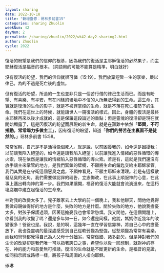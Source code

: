 ```yaml
---
layout: sharing
date: 2022-10-18
title: "新增靈修：哥林多前書15"
categories: sharing Zhuolin
weekNum: 42
dayNum: 2
permalink: /sharing/zhuolin/2022/wk42-day2-sharing2.html
author: Zhuolin
cycle: 2022
---  
```


復活的盼望是我們的信仰的根基，因為我們的復活是主耶穌復活的必然果子，而主耶穌復活是福音的根本。（詞語用的可能不能算是精準，明白就好）

沒有復活的盼望，我們的信仰就很可憐（15:19）。我們放棄短暫一生的享樂，嚴以律己，為的不過是死亡後的虛無。

但有復活的盼望，所過的一生也並非只是一個苦行僧的律己生活而已。而是有盼望、有喜樂、有平安，有在同樣的環境中不信的人所無法得到的生命。這生命，其實就是復活的生命的影子，就是不被罪掌控的生命，就是不落在死亡權勢下的生命。我們在這世上的時候，就能讓世人一窺復活的樣式。因此，身體的復活是最終主耶穌再來以後才成就的，這是保羅這段論述的重點；但是靈魂的復活卻是現在就開始顯露了，這是因復活的盼望而展現的新生命，就是在艱難中依然「**堅固，不可搖動，常常竭力多做主工**」，因有復活的盼望，知道「**你們的勞苦在主裏面不是徒然的。**」‭‭哥林多前書‬ ‭15‬:‭58‬。

常常省察，自己是不是活得像個死人。就是說，以前困擾我的，如今還是困擾我；以前讓我陷入絕望的，如今還是讓我陷入絕望；以前讓我進入情緒的惡性循環的導火索，現在依然是讓我的情緒陷入惡性循環的導火索。若是有，這就是我們還沒有放手讓主來掌管的地方，是我們緊鎖的壁櫥，不願將生命的鑰匙交給主耶穌掌管。我們其實是在守衛這個惡臭之處，不願神看見，不願主耶穌來清理。若是有這樣散發惡臭的死角，我們需要做認罪的禱告，立志悔改，在此事上順服神的心意，在此事上邁出轉向神的第一步。我們如果讓開，福音的復活大能就會流淌進來，在這朽壞腐爛中建立起復活的生命來。

神對我的改變太多了。兒子離家去上大學的前一個晚上，我和他聊天，問他他覺得我做母親做得好的地方是什麼，失敗的地方是什麼。關於失敗的地方，他說我擔憂太多，對孩子保護過頭，因著這擔憂我也會常常愁煩。我又問他，在這個問題上，你看到我的改變了嗎？還是多年如一日，如今還是同樣。他說，媽媽你近幾年的改變很多！爸爸也是。我說，是的啊，這幾年一直在學習信靠神，將自己心中的擔憂放下，我也從靈魂的最深處感受到自己從軟弱變為堅強，從愁煩變為常常有喜樂。而我和爸爸都覺得自己為人父母十分拙劣，常常做錯、諸多虧欠，但是神對我們的生命的改變卻是我們唯一可以指著誇口之事，希望你以後一回想到，就對神的存在、神的能力和慈愛無可推諉。復活的生命就是不斷更新的生命，是福音的見證，如同指示牌或路標一樣，將孩子和周圍的人指向耶穌。


琢琳




